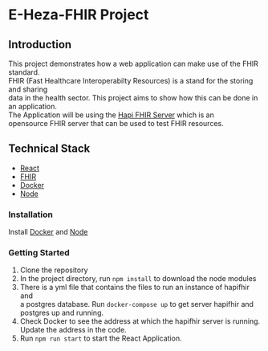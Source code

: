 # E-Heza-FHIR Project

## Introduction
This project demonstrates how a web application can make use of the FHIR standard.  
FHIR (Fast Healthcare Interoperabilty Resources) is a stand for the storing and sharing  
data in the health sector. This project aims to show how this can be done in an application.  
The Application will be using the [Hapi FHIR Server](https://hapifhir.io/) which is an  
opensource FHIR server that can be used to test FHIR resources.

## Technical Stack
* [React](https://reactjs.org/)
* [FHIR](https://www.hl7.org/fhir/overview.html)
* [Docker](https://www.docker.com/)
* [Node](https://https://nodejs.org/en/)

### Installation
Install [Docker](https://www.docker.com/) and [Node](https://https://nodejs.org/en/)  

### Getting Started
1. Clone the repository
2. In the project directory, run `npm install` to download the node modules
3. There is a yml file that contains the files to run an instance of hapifhir and  
a postgres database. Run `docker-compose up` to get server hapifhir and postgres 
up and running.
4. Check Docker to see the address at which the hapifhir server is running. Update the address in the code.
5. Run `npm run start` to start the React Application.
